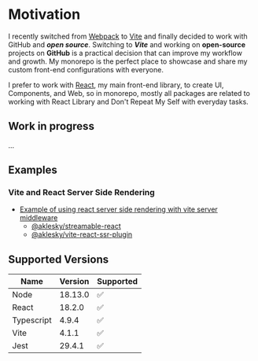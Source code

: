 # Motivation

I recently switched from [Webpack](https://webpack.js.org/) to [Vite](https://vitejs.dev) and finally decided to work with GitHub and ***open source***.
Switching to ***Vite*** and working on **open-source** projects on **GitHub** is a practical decision that can improve my workflow and growth.
My monorepo is the perfect place to showcase and share my custom front-end configurations with everyone.

I prefer to work with [React](https://reactjs.org/), my main front-end library, to create UI, Components, and Web, so in monorepo, mostly all packages are related to working with React Library and Don't Repeat My Self with everyday tasks.

## Work in progress

...

## Examples

### Vite and React Server Side Rendering

* [Example of using react server side rendering with vite server middleware](examples/vite-config/README.md)
  * [@aklesky/streamable-react](packages/streamable-react/README.md)
  * [@aklesky/vite-react-ssr-plugin](packages/vite-react-ssr-plugin/README.md)

## Supported Versions

| Name    | Version | Supported          |
| ------- | ------- | ------------------ |
| Node    | 18.13.0 | :white_check_mark: |
| React    | 18.2.0 | :white_check_mark: |
| Typescript    | 4.9.4 | :white_check_mark: |
| Vite    | 4.1.1 | :white_check_mark: |
| Jest    | 29.4.1 | :white_check_mark: |
